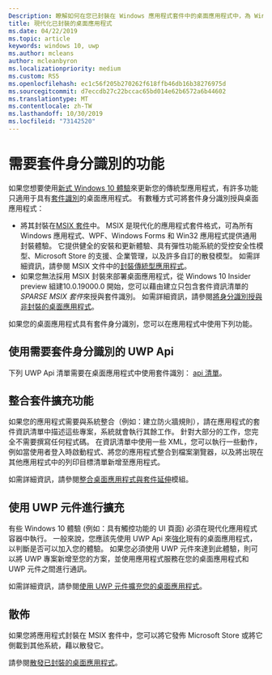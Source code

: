```yaml
---
Description: 瞭解如何在您已封裝在 Windows 應用程式套件中的桌面應用程式中，為 Windows 10 使用者新增現代化體驗。
title: 現代化已封裝的桌面應用程式
ms.date: 04/22/2019
ms.topic: article
keywords: windows 10, uwp
ms.author: mcleans
author: mcleanbyron
ms.localizationpriority: medium
ms.custom: RS5
ms.openlocfilehash: ec1c56f205b270262f618ffb46db16b38276975d
ms.sourcegitcommit: d7eccdb27c22bccac65bd014e62b6572a6b44602
ms.translationtype: MT
ms.contentlocale: zh-TW
ms.lasthandoff: 10/30/2019
ms.locfileid: "73142520"
---
```

# <a name="features-that-require-package-identity"></a>需要套件身分識別的功能

如果您想要使用[新式 Windows 10 體驗](index.md)來更新您的傳統型應用程式，有許多功能只適用于具有[套件識別](https://docs.microsoft.com/uwp/schemas/appxpackage/uapmanifestschema/element-identity)的桌面應用程式。 有數種方式可將套件身分識別授與桌面應用程式：

* 將其封裝在[MSIX 套件](/windows/msix/desktop/desktop-to-uwp-root)中。 MSIX 是現代化的應用程式套件格式，可為所有 Windows 應用程式、WPF、Windows Forms 和 Win32 應用程式提供通用封裝體驗。 它提供健全的安裝和更新體驗、具有彈性功能系統的受控安全性模型、Microsoft Store 的支援、企業管理，以及許多自訂的散發模型。 如需詳細資訊，請參閱 MSIX 文件中的[封裝傳統型應用程式](https://docs.microsoft.com/windows/msix/desktop/desktop-to-uwp-root)。
* 如果您無法採用 MSIX 封裝來部署桌面應用程式，從 Windows 10 Insider preview 組建10.0.19000.0 開始，您可以藉由建立只包含套件資訊清單的*SPARSE MSIX 套件*來授與套件識別。 如需詳細資訊，請參閱[將身分識別授與非封裝的桌面應用程式](grant-identity-to-nonpackaged-apps.md)。

如果您的桌面應用程式具有套件身分識別，您可以在應用程式中使用下列功能。

## <a name="use-uwp-apis-that-require-package-identity"></a>使用需要套件身分識別的 UWP Api

下列 UWP Api 清單需要在桌面應用程式中使用套件識別： [api 清單](desktop-to-uwp-supported-api.md#list-of-apis)。

## <a name="integrate-with-package-extensions"></a>整合套件擴充功能

如果您的應用程式需要與系統整合（例如：建立防火牆規則），請在應用程式的套件資訊清單中描述這些專案，系統就會執行其餘工作。 針對大部分的工作，您完全不需要撰寫任何程式碼。 在資訊清單中使用一些 XML，您可以執行一些動作，例如當使用者登入時啟動程式、將您的應用程式整合到檔案瀏覽器，以及將出現在其他應用程式中的列印目標清單新增至應用程式。

如需詳細資訊，請參閱[整合桌面應用程式與套件延伸](desktop-to-uwp-extensions.md)模組。

## <a name="extend-with-uwp-components"></a>使用 UWP 元件進行擴充

有些 Windows 10 體驗 (例如：具有觸控功能的 UI 頁面) 必須在現代化應用程式容器中執行。 一般來說，您應該先使用 UWP Api 來[強化](desktop-to-uwp-enhance.md)現有的桌面應用程式，以判斷是否可以加入您的體驗。 如果您必須使用 UWP 元件來達到此體驗，則可以將 UWP 專案新增至您的方案，並使用應用程式服務在您的桌面應用程式和 UWP 元件之間進行通訊。

如需詳細資訊，請參閱[使用 UWP 元件擴充您的桌面應用程式](desktop-to-uwp-extend.md)。

## <a name="distribute"></a>散佈

如果您將應用程式封裝在 MSIX 套件中，您可以將它發佈 Microsoft Store 或將它側載到其他系統，藉以散發它。

請參閱[散發已封裝的桌面應用程式](desktop-to-uwp-distribute.md)。
